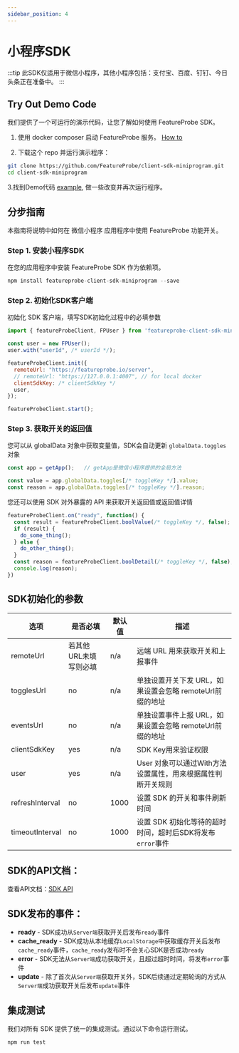 ```yaml
---
sidebar_position: 4
---
```


# 小程序SDK

:::tip
此SDK仅适用于微信小程序，其他小程序包括：支付宝、百度、钉钉、今日头条正在准备中。
:::

## Try Out Demo Code

我们提供了一个可运行的演示代码，让您了解如何使用 FeatureProbe SDK。

1. 使用 docker composer 启动 FeatureProbe 服务。 [How to](https://github.com/FeatureProbe/FeatureProbe#1-starting-featureprobe-service-with-docker-compose)

2. 下载这个 repo 并运行演示程序：

```bash
git clone https://github.com/FeatureProbe/client-sdk-miniprogram.git
cd client-sdk-miniprogram
```

3.找到Demo代码 [example](https://github.com/FeatureProbe/client-sdk-miniprogram/tree/main/example),
做一些改变并再次运行程序。

<!-- ```
// open example/index.html in browser
``` -->

## 分步指南

本指南将说明中如何在 微信小程序 应用程序中使用 FeatureProbe 功能开关。

### Step 1. 安装小程序SDK

在您的应用程序中安装 FeatureProbe SDK 作为依赖项。


```js
npm install featureprobe-client-sdk-miniprogram --save
```


### Step 2. 初始化SDK客户端
初始化 SDK 客户端，填写SDK初始化过程中的必填参数


```js
import { featureProbeClient, FPUser } from 'featureprobe-client-sdk-miniprogram';

const user = new FPUser();
user.with("userId", /* userId */);

featureProbeClient.init({
  remoteUrl: "https://featureprobe.io/server",
  // remoteUrl: "https://127.0.0.1:4007", // for local docker
  clientSdkKey: /* clientSdkKey */
  user,
});

featureProbeClient.start();
```


### Step 3. 获取开关的返回值


您可以从 globalData 对象中获取变量值，SDK会自动更新 `globalData.toggles` 对象

```js
const app = getApp();   // getApp是微信小程序提供的全局方法

const value = app.globalData.toggles[/* toggleKey */].value;
const reason = app.globalData.toggles[/* toggleKey */].reason;
```

您还可以使用 SDK 对外暴露的 API 来获取开关返回值或返回值详情

```js
featureProbeClient.on("ready", function() {
  const result = featureProbeClient.boolValue(/* toggleKey */, false);
  if (result) {
    do_some_thing();
  } else {
    do_other_thing();
  }
  const reason = featureProbeClient.boolDetail(/* toggleKey */, false);
  console.log(reason);
})
```

## SDK初始化的参数

| 选项            | 是否必填       | 默认值 | 描述                                                                                                                                      |
|-------------------|----------------|---------|--------------------------------------------------------------------------------------------------------------------------------------------------|
| remoteUrl         | 若其他URL未填写则必填 | n/a     | 远端 URL 用来获取开关和上报事件 |
| togglesUrl        | no             | n/a     | 单独设置开关下发 URL，如果设置会忽略 remoteUrl前缀的地址 |
| eventsUrl         | no             | n/a     | 单独设置事件上报 URL，如果设置会忽略 remoteUrl前缀的地址 |
| clientSdkKey      | yes            | n/a     | SDK Key用来验证权限   |
| user              | yes            | n/a     | User 对象可以通过With方法设置属性，用来根据属性判断开关规则 |
| refreshInterval   | no            | 1000    | 设置 SDK 的开关和事件刷新时间   |
| timeoutInterval   | no            | 1000    | 设置 SDK 初始化等待的超时时间，超时后SDK将发布`error`事件   |

## SDK的API文档：

查看API文档：[SDK API](https://featureprobe.github.io/client-sdk-miniprogram/)


## SDK发布的事件：

- **ready** - SDK成功从`Server端`获取开关后发布`ready`事件 
- **cache_ready** - SDK成功从本地缓存`LocalStorage`中获取缓存开关后发布`cache_ready`事件，`cache_ready`发布时不会关心SDK是否成功`ready`
- **error** - SDK无法从`Server端`成功获取开关，且超过超时时间，将发布`error`事件
- **update** - 除了首次从`Server端`获取开关外，SDK后续通过定期轮询的方式从`Server端`成功获取开关后发布`update`事件


## 集成测试

我们对所有 SDK 提供了统一的集成测试。通过以下命令运行测试。

```shell
npm run test
```